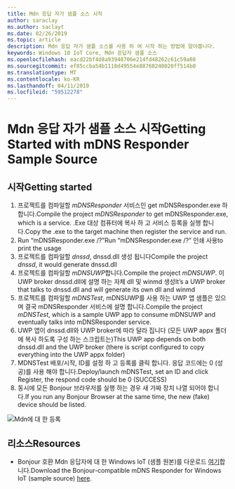 ```yaml
---
title: Mdn 응답 자가 샘플 소스 시작
author: saraclay
ms.author: saclayt
ms.date: 02/26/2019
ms.topic: article
description: Mdn 응답 자가 샘플 소스를 사용 하 여 시작 하는 방법에 알아봅니다.
keywords: Windows 10 IoT Core, Mdn 응답자 샘플 소스
ms.openlocfilehash: eacd22bf4d8a93948706e214fd48262c61c59a08
ms.sourcegitcommit: ef85ccba54b1118d49554e88768240020ff514b0
ms.translationtype: MT
ms.contentlocale: ko-KR
ms.lasthandoff: 04/11/2019
ms.locfileid: "59512278"
---
```

# <a name="getting-started-with-mdns-responder-sample-source"></a><span data-ttu-id="53fb5-104">Mdn 응답 자가 샘플 소스 시작</span><span class="sxs-lookup"><span data-stu-id="53fb5-104">Getting Started with mDNS Responder Sample Source</span></span>

## <a name="getting-started"></a><span data-ttu-id="53fb5-105">시작</span><span class="sxs-lookup"><span data-stu-id="53fb5-105">Getting started</span></span>

1.  <span data-ttu-id="53fb5-106">프로젝트를 컴파일할 *mDNSResponder* 서비스인 get mDNSResponder.exe 하 합니다.</span><span class="sxs-lookup"><span data-stu-id="53fb5-106">Compile the project *mDNSResponder* to get mDNSResponder.exe, which is a service.</span></span> <span data-ttu-id="53fb5-107">.Exe 대상 컴퓨터에 복사 하 고 서비스 등록을 실행 합니다.</span><span class="sxs-lookup"><span data-stu-id="53fb5-107">Copy the .exe to the target machine then register the service and run.</span></span>
2. <span data-ttu-id="53fb5-108">Run “mDNSResponder.exe /?”</span><span class="sxs-lookup"><span data-stu-id="53fb5-108">Run “mDNSResponder.exe /?”</span></span> <span data-ttu-id="53fb5-109">인쇄 사용</span><span class="sxs-lookup"><span data-stu-id="53fb5-109">to print the usage</span></span>
3.  <span data-ttu-id="53fb5-110">프로젝트를 컴파일할 *dnssd*, dnssd.dll 생성 됩니다</span><span class="sxs-lookup"><span data-stu-id="53fb5-110">Compile the project *dnssd*, it would generate dnssd.dll</span></span>
4.  <span data-ttu-id="53fb5-111">프로젝트를 컴파일할 *mDNSUWP*합니다.</span><span class="sxs-lookup"><span data-stu-id="53fb5-111">Compile the project *mDNSUWP*.</span></span> <span data-ttu-id="53fb5-112">이 UWP broker dnssd.dll에 설명 하는 자체 dll 및 winmd 생성</span><span class="sxs-lookup"><span data-stu-id="53fb5-112">It’s a UWP broker that talks to dnssd.dll and will generate its own dll and winmd</span></span>
5.  <span data-ttu-id="53fb5-113">프로젝트를 컴파일할 *mDNSTest*, mDNSUWP를 사용 하는 UWP 앱 샘플은 있으며 결국 mDNSResponder 서비스에 설명 합니다.</span><span class="sxs-lookup"><span data-stu-id="53fb5-113">Compile the project *mDNSTest*, which is a sample UWP app to consume mDNSUWP and eventually talks into mDNSResponder service.</span></span>
6.  <span data-ttu-id="53fb5-114">UWP 앱이 dnssd.dll와 UWP broker에 따라 달라 집니다 (모든 UWP appx 폴더에 복사 하도록 구성 하는 스크립트는)</span><span class="sxs-lookup"><span data-stu-id="53fb5-114">This UWP app depends on both dnssd.dll and the UWP broker (there is script configured to copy everything into the UWP appx folder)</span></span>
7.  <span data-ttu-id="53fb5-115">MDNSTest 배포/시작, ID를 설정 하 고 등록를 클릭 합니다. 응답 코드에는 0 (성공)를 사용 해야 합니다.</span><span class="sxs-lookup"><span data-stu-id="53fb5-115">Deploy/launch mDNSTest, set an ID and click Register, the respond code should be 0 (SUCCESS)</span></span>
8.  <span data-ttu-id="53fb5-116">동시에 모든 Bonjour 브라우저를 실행 하는 경우 새 가짜 장치 나열 되어야 합니다.</span><span class="sxs-lookup"><span data-stu-id="53fb5-116">If you run any Bonjour Browser at the same time, the new (fake) device should be listed.</span></span>

![Mdn에 대 한 등록](media/mDNS/mDNS1.png)

## <a name="resources"></a><span data-ttu-id="53fb5-118">리소스</span><span class="sxs-lookup"><span data-stu-id="53fb5-118">Resources</span></span>

* <span data-ttu-id="53fb5-119">Bonjour 호환 Mdn 응답자에 대 한 Windows IoT (샘플 원본)를 다운로드 [여기](https://go.microsoft.com/fwlink/?linkid=2077676)합니다.</span><span class="sxs-lookup"><span data-stu-id="53fb5-119">Download the Bonjour-compatible mDNS Responder for Windows IoT (sample source) [here](https://go.microsoft.com/fwlink/?linkid=2077676).</span></span>

